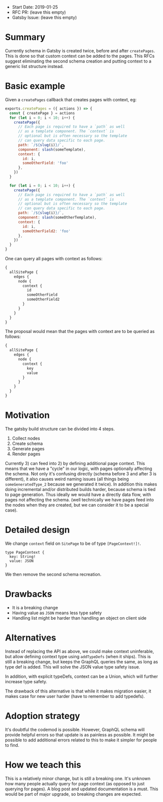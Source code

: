 - Start Date: 2019-01-25
- RFC PR: (leave this empty)
- Gatsby Issue: (leave this empty)

# Summary

Currently schema in Gatsby is created twice, before and after `createPages`. This is done so that custom context can be added to the pages. This RFCs suggest eliminating the second schema creation and putting context to a generic list structure instead.

# Basic example

Given a `createPages` callback that creates pages with context, eg:

```js
exports.createPages = ({ actions }) => {
  const { createPage } = actions
  for (let i = 0; i < 10; i++) {
    createPage({
      // Each page is required to have a `path` as well
      // as a template component. The `context` is
      // optional but is often necessary so the template
      // can query data specific to each page.
      path: `/${slug(i)}/`,
      component: slash(someTemplate),
      context: {
        id: i,
        someOtherField: 'foo'
      },
    })
  }

  for (let i = 0; i < 10; i++) {
    createPage({
      // Each page is required to have a `path` as well
      // as a template component. The `context` is
      // optional but is often necessary so the template
      // can query data specific to each page.
      path: `/${slug(i)}/`,
      component: slash(someOtherTemplate),
      context: {
        id: i,
        someOtherField2: 'foo'
      },
    })
  }
}

```

One can query all pages with context as follows:

```graphql
{
  allSitePage {
    edges {
      node {
        context {
          id
          someOtherField
          someOtherField2
        }
      }
    }
  }
}
```

The proposal would mean that the pages with context are to be queried as follows:

```graphql
{
  allSitePage {
    edges {
      node {
        context {
          key
          value
        }
      }
    }
  }
}
```

# Motivation

The gatsby build structure can be divided into 4 steps.

1. Collect nodes
2. Create schema
3. Generate pages
4. Render pages

Currently 3) can feed into 2) by defining additional page context. This means that we have a "cycle" in our logic, with pages optionally affecting the schema. Not only it's confusing directly (schema before 3 and after 3 is different), it also causes weird naming issues (all things being `someGeneratedType_2` because we generated it twice). In addition this makes doing incremental and/or distributed builds harder, because schema is tied to page generation. Thus ideally we would have a directly data flow, with pages not affecting the schema. (well technically we have pages feed into the nodes when they are created, but we can consider it to be a special case).

# Detailed design

We change `context` field on `SitePage` to be of type `[PageContext!]!`.

```
type PageContext {
  key: String!
  value: JSON
}
```

We then remove the second schema recreation.

# Drawbacks

* It is a breaking change
* Having value as `JSON` means less type safety
* Handling list might be harder than handling an object on client side

# Alternatives

Instead of replacing the API as above, we could make context uninferable, but allow defining context type using `addTypeDefs` (when it ships). This is still a breaking change, but keeps the GraphQL queries the same, as long as type def is added. This will solve the JSON value type safety issue.

In addition, with explicit typeDefs, context can be a Union, which will further increase type safety.

The drawback of this alternative is that while it makes migration easier, it makes case for new user harder (have to remember to add typedefs).

# Adoption strategy

It's doubtful the codemod is possible. However, GraphQL schema will provide helpful errors so that update is as painless as possible. It might be possible to add additional errors related to this to make it simpler for people to find.

# How we teach this

This is a relatively minor change, but is still a breaking one. It's unknown how many people actually query for page context (as opposed to just querying for pages). A blog post and updated documentation is a must. This would be part of major upgrade, so breaking changes are expected.
